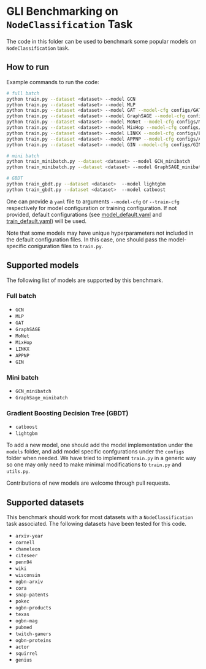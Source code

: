 # GLI Benchmarking on `NodeClassification` Task

The code in this folder can be used to benchmark some popular models on `NodeClassification` task.

## How to run

Example commands to run the code:

```bash
# full batch
python train.py --dataset <dataset> --model GCN
python train.py --dataset <dataset> --model MLP
python train.py --dataset <dataset> --model GAT --model-cfg configs/GAT.yaml
python train.py --dataset <dataset> --model GraphSAGE --model-cfg configs/GraphSAGE.yaml
python train.py --dataset <dataset> --model MoNet --model-cfg configs/MoNet.yaml
python train.py --dataset <dataset> --model MixHop --model-cfg configs/MixHop.yaml
python train.py --dataset <dataset> --model LINKX --model-cfg configs/LINKX.yaml --train-cfg configs/LINKX_train.yaml
python train.py --dataset <dataset> --model APPNP --model-cfg configs/APPNP.yaml
python train.py --dataset <dataset> --model GIN --model-cfg configs/GIN.yaml

# mini batch
python train_minibatch.py --dataset <dataset> --model GCN_minibatch
python train_minibatch.py --dataset <dataset> --model GraphSAGE_minibatch

# GBDT
python train_gbdt.py --dataset <dataset>  --model lightgbm
python train_gbdt.py --dataset <dataset>  --model catboost
```

One can provide a `yaml` file to arguments `--model-cfg` or `--train-cfg` respectively for model configuration or training configuration. If not provided, default configurations (see [model_default.yaml](https://github.com/Graph-Learning-Benchmarks/gli/blob/main/benchmarks/NodeClassification/configs/model_default.yaml) and [train_default.yaml](https://github.com/Graph-Learning-Benchmarks/gli/blob/main/benchmarks/NodeClassification/configs/train_default.yaml)) will be used. 

Note that some models may have unique hyperparameters not included in the default configuration files. In this case, one should pass the model-specific coniguration files to `train.py`.

## Supported models

The following list of models are supported by this benchmark.

### Full batch

- `GCN`
- `MLP`
- `GAT`
- `GraphSAGE`
- `MoNet`
- `MixHop`
- `LINKX`
- `APPNP`
- `GIN`

### Mini batch

- `GCN_minibatch`
- `GraphSage_minibatch`

### Gradient Boosting Decision Tree (GBDT)

- `catboost`
- `lightgbm`

To add a new model, one should add the model implementation under the `models` folder, and add model specific confgurations under the `configs` folder when needed. We have tried to implement `train.py` in a generic way so one may only need to make minimal modifications to `train.py` and `utils.py`.

Contributions of new models are welcome through pull requests.

## Supported datasets

This benchmark should work for most datasets with a `NodeClassification` task associated. The following datasets have been tested for this code.

- `arxiv-year`
- `cornell`
- `chameleon`
- `citeseer`
- `penn94`
- `wiki`
- `wisconsin`
- `ogbn-arxiv`
- `cora`
- `snap-patents`
- `pokec`
- `ogbn-products`
- `texas`
- `ogbn-mag`
- `pubmed`
- `twitch-gamers`
- `ogbn-proteins`
- `actor`
- `squirrel`
- `genius`
